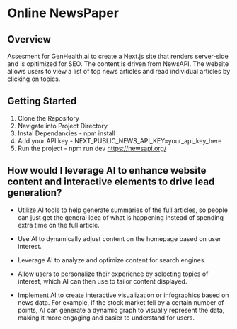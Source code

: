 # Online NewsPaper

## Overview
Assesment for GenHealth.ai to create a Next.js site that renders server-side and is opitimized for SEO. The content is driven from NewsAPI. The website allows users to view a list of top news articles and read individual articles by clicking on topics.



## Getting Started

1. Clone the Repository
2. Navigate into Project Directory 
3. Instal Dependancies - npm install
4. Add your API key - NEXT_PUBLIC_NEWS_API_KEY=your_api_key_here
5. Run the project - npm run dev
https://newsapi.org/


## How would I leverage AI to enhance website content and interactive elements to drive lead generation?

- Utilize AI tools to help generate summaries of the full articles, so people can just get the general idea of what is happening instead of spending extra time on the full article.

- Use AI to dynamically adjust content on the homepage based on user interest.

- Leverage AI to analyze and optimize content for search engines.

- Allow users to personalize their experience by selecting topics of interest, which AI can then use to tailor content displayed.

- Implement AI to create interactive visualization or infographics based on news data. For example, if the stock market fell by a certain number of points, AI can generate a dynamic graph to visually represent the data, making it more engaging and easier to understand for users.